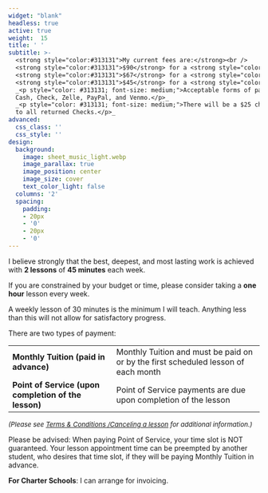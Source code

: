 ```yaml
---
widget: "blank"
headless: true
active: true
weight:  15
title: ' '
subtitle: >-
  <strong style="color:#313131">My current fees are:</strong><br />
  <strong style="color:#313131">$90</strong> for a <strong style="color:#313131">60</strong> minute lesson<br />
  <strong style="color:#313131">$67</strong> for a <strong style="color:#313131">45</strong> minute lesson<br />
  <strong style="color:#313131">$45</strong> for a <strong style="color:#313131">30</strong> minute lesson<br />
  _<p style="color: #313131; font-size: medium;">Acceptable forms of payment are:
  Cash, Check, Zelle, PayPal, and Venmo.</p>_
  _<p style="color: #313131; font-size: medium;">There will be a $25 charge added
  to all returned Checks.</p>_
advanced:
  css_class: ''
  css_style: ''
design:
  background:
    image: sheet_music_light.webp
    image_parallax: true
    image_position: center
    image_size: cover
    text_color_light: false
  columns: '2'
  spacing:
    padding:
    - 20px
    - '0'
    - 20px
    - '0'
---
```

I believe strongly that the best, deepest, and most lasting work is achieved with **2 lessons** of **45 minutes** each week.

If you are constrained by your budget or time, please consider taking a **one hour** lesson every week.

A weekly lesson of 30 minutes is the minimum I will teach. Anything less than this will not allow for satisfactory progress.

There are two types of payment:

<table>
  <tr>
    <td><strong>Monthly Tuition (paid in advance)</strong></td>
    <td>Monthly Tuition and must be paid on or by the first scheduled lesson of each month</td>
  </tr>
  <tr>
    <td><strong>Point of Service (upon completion of the lesson)</strong></td>
    <td>Point of Service payments are due upon completion of the lesson</td>
  </tr>
</table>

_<span style="font-size: small;">(Please see [Terms & Conditions /Canceling a lesson](/terms) for additional information.)</span>_

Please be advised: When paying Point of Service, your time slot is NOT guaranteed. Your lesson appointment time can be preempted by another student, who desires that time slot, if they will be paying Monthly Tuition in advance.

**For Charter Schools**: I can arrange for invoicing.

